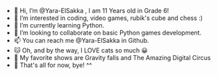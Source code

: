 - 👋 Hi, I’m @Yara-ElSakka , I am 11 Years old in Grade 6!
- 👀 I’m interested in coding, video games, rubik's cube and chess :)
- 🌱 I’m currently learning Python.
- 💞️ I’m looking to collaborate on basic Python games development.
- 📫 You can reach me @Yara-ElSakka in Github.
- 🐱 Oh, and by the way, I LOVE cats so much 😀 
- 🌲 My favorite shows are Gravity falls and The Amazing Digital Circus
- 👋 That's all for now, bye! ^^
<!--- 
Yara-ElSakka/Yara-ElSakka is a ✨ special ✨ repository because its `README.md` (this file) appears on your GitHub profile.
You can click the Preview link to take a look at your changes.
--->
